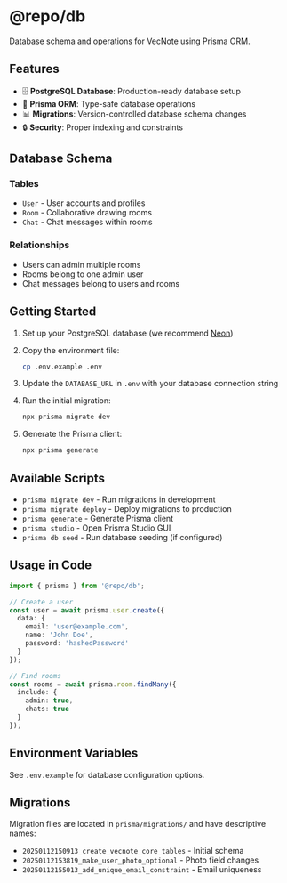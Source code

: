 # @repo/db

Database schema and operations for VecNote using Prisma ORM.

## Features

- 🗄️ **PostgreSQL Database**: Production-ready database setup
- 🔄 **Prisma ORM**: Type-safe database operations
- 📊 **Migrations**: Version-controlled database schema changes
- 🔒 **Security**: Proper indexing and constraints

## Database Schema

### Tables
- `User` - User accounts and profiles
- `Room` - Collaborative drawing rooms
- `Chat` - Chat messages within rooms

### Relationships
- Users can admin multiple rooms
- Rooms belong to one admin user
- Chat messages belong to users and rooms

## Getting Started

1. Set up your PostgreSQL database (we recommend [Neon](https://neon.tech/))

2. Copy the environment file:
   ```bash
   cp .env.example .env
   ```

3. Update the `DATABASE_URL` in `.env` with your database connection string

4. Run the initial migration:
   ```bash
   npx prisma migrate dev
   ```

5. Generate the Prisma client:
   ```bash
   npx prisma generate
   ```

## Available Scripts

- `prisma migrate dev` - Run migrations in development
- `prisma migrate deploy` - Deploy migrations to production
- `prisma generate` - Generate Prisma client
- `prisma studio` - Open Prisma Studio GUI
- `prisma db seed` - Run database seeding (if configured)

## Usage in Code

```typescript
import { prisma } from '@repo/db';

// Create a user
const user = await prisma.user.create({
  data: {
    email: 'user@example.com',
    name: 'John Doe',
    password: 'hashedPassword'
  }
});

// Find rooms
const rooms = await prisma.room.findMany({
  include: {
    admin: true,
    chats: true
  }
});
```

## Environment Variables

See `.env.example` for database configuration options.

## Migrations

Migration files are located in `prisma/migrations/` and have descriptive names:
- `20250112150913_create_vecnote_core_tables` - Initial schema
- `20250112153819_make_user_photo_optional` - Photo field changes
- `20250112155013_add_unique_email_constraint` - Email uniqueness
